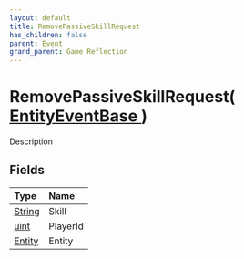 ```yaml
---
layout: default
title: RemovePassiveSkillRequest
has_children: false
parent: Event
grand_parent: Game Reflection
---
```

# RemovePassiveSkillRequest( [ EntityEventBase ](/docs/game-reflection/events/entity_event_base) )
Description 

## Fields

| Type | Name |
|:-------------|:--------------|
| [String](/docs/game-reflection/components/string) | Skill |
| [uint](/docs/game-reflection/components/uint) | PlayerId |
| [Entity](/docs/game-reflection/classes/entity) | Entity |

